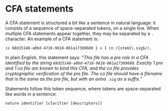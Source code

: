 # CFA statements

A CFA statement is structured a bit like a sentence in natural language: it consists of a sequence of space-separated tokens, on a single line. When multiple CFA statements appear together, they may be separated by a `.` character. An example of a CFA statement is:

```
is 68d15148-a0bd-4716-9618-061a17389689 1 v 1 (n /{stem}\.sig$/).
```

In plain English, this statement says: "*This file has a pre role in a CFA identified by the string `68d15148-a0bd-4716-9618-061a17389689`. Exactly 1 pre and 1 co file are known to bind this CFA, and the co file provides cryptographic verification of the pre file. The co file should have a filename that is the same as the pre file, but with an extra `.sig` as a suffix.*"

Statements follow this token sequence, where tokens are space-separated like words in a sentence:

```
nature identifier [clarifier [descriptors]]
```





